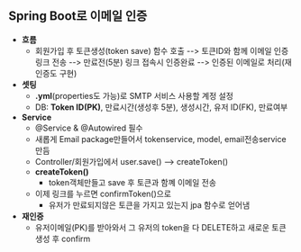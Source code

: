 ## Spring Boot로 이메일 인증
* __흐름__
  * 회원가입 후 토큰생성(token save) 함수 호출 --> 토큰ID와 함께 이메일 인증 링크 전송 --> 만료전(5분) 링크 접속시 인증완료 --> 인증된 이메일로 처리(재인증도 구현)
* __셋팅__
  * __.yml__(properties도 가능)로 SMTP 서비스 사용할 계정 설정
  * DB: __Token ID(PK)__, 만료시간(생성후 5분), 생성시간, 유저 ID(FK), 만료여부
* __Service__
  * @Service & @Autowired 필수
  * 새롭게 Email package만들어서 tokenservice, model, email전송service 만듬
  * Controller/회원가입에서 user.save() --> createToken()
  * __createToken()__
    * token객체만들고 save 후 토큰과 함꼐 이메일 전송
  * 이제 링크를 누르면 confirmToken()으로
    * 유저가 만료되지않은 토큰을 가지고 있는지 jpa 함수로 얻어냄
* __재인증__
  * 유저이메일(PK)를 받아와서 그 유저의 token을 다 DELETE하고 새로운 토큰 생성 후 confirm

